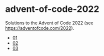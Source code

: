 # advent-of-code-2022
Solutions to the Advent of Code 2022 (see https://adventofcode.com/2022).
- [01](01/README.md)
- [02](02/README.md)
- [03](03/README.md)